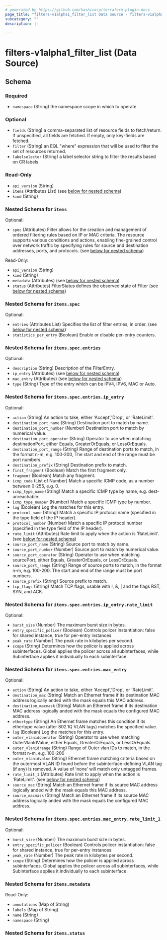 ```yaml
---
# generated by https://github.com/hashicorp/terraform-plugin-docs
page_title: "filters-v1alpha1_filter_list Data Source - filters-v1alpha1"
subcategory: ""
description: |-
  
---
```


# filters-v1alpha1_filter_list (Data Source)





<!-- schema generated by tfplugindocs -->
## Schema

### Required

- `namespace` (String) the namespace scope in which to operate

### Optional

- `fields` (String) a comma-separated list of resource fields to fetch/return.  If unspecified, all fields are fetched.  If empty, only key-fields are fetched.
- `filter` (String) an EQL "where" expression that will be used to filter the set of resources returned.
- `labelselector` (String) a label selector string to filter the results based on CR labels

### Read-Only

- `api_version` (String)
- `items` (Attributes List) (see [below for nested schema](#nestedatt--items))
- `kind` (String)

<a id="nestedatt--items"></a>
### Nested Schema for `items`

Optional:

- `spec` (Attributes) Filter allows for the creation and management of ordered filtering rules based on IP or MAC criteria. The resource supports various conditions and actions, enabling fine-grained control over network traffic by specifying rules for source and destination addresses, ports, and protocols. (see [below for nested schema](#nestedatt--items--spec))

Read-Only:

- `api_version` (String)
- `kind` (String)
- `metadata` (Attributes) (see [below for nested schema](#nestedatt--items--metadata))
- `status` (Attributes) FilterStatus defines the observed state of Filter (see [below for nested schema](#nestedatt--items--status))

<a id="nestedatt--items--spec"></a>
### Nested Schema for `items.spec`

Optional:

- `entries` (Attributes List) Specifies the list of filter entries, in order. (see [below for nested schema](#nestedatt--items--spec--entries))
- `statistics_per_entry` (Boolean) Enable or disable per-entry counters.

<a id="nestedatt--items--spec--entries"></a>
### Nested Schema for `items.spec.entries`

Optional:

- `description` (String) Description of the FilterEntry.
- `ip_entry` (Attributes) (see [below for nested schema](#nestedatt--items--spec--entries--ip_entry))
- `mac_entry` (Attributes) (see [below for nested schema](#nestedatt--items--spec--entries--mac_entry))
- `type` (String) Type of the entry which can be IPV4, IPV6, MAC or Auto.

<a id="nestedatt--items--spec--entries--ip_entry"></a>
### Nested Schema for `items.spec.entries.ip_entry`

Optional:

- `action` (String) An action to take, either 'Accept','Drop', or 'RateLimit'.
- `destination_port_name` (String) Destination port to match by name.
- `destination_port_number` (Number) Destination port to match by numerical value.
- `destination_port_operator` (String) Operator to use when matching destinationPort, either Equals, GreaterOrEquals, or LessOrEquals.
- `destination_port_range` (String) Range of destination ports to match, in the format n-m, e.g. 100-200,  The start and end of the range must be port numbers.
- `destination_prefix` (String) Destination prefix to match.
- `first_fragment` (Boolean) Match the first fragment only.
- `fragment` (Boolean) Match any fragment.
- `icmp_code` (List of Number) Match a specific ICMP code, as a number between 0-255, e.g. 0.
- `icmp_type_name` (String) Match a specific ICMP type by name, e.g. dest-unreachable.
- `icmp_type_number` (Number) Match a specific ICMP type by number.
- `log` (Boolean) Log the matches for this entry.
- `protocol_name` (String) Match a specific IP protocol name (specified in the type field of the IP header).
- `protocol_number` (Number) Match a specific IP protocol number (specified in the type field of the IP header).
- `rate_limit` (Attributes) Rate limit to apply when the action is 'RateLimit'. (see [below for nested schema](#nestedatt--items--spec--entries--ip_entry--rate_limit))
- `source_port_name` (String) Source port to match by name.
- `source_port_number` (Number) Source port to match by numerical value.
- `source_port_operator` (String) Operator to use when matching sourcePort, either Equals, GreaterOrEquals, or LessOrEquals.
- `source_port_range` (String) Range of source ports to match, in the format n-m, e.g. 100-200.  The start and end of the range must be port numbers.
- `source_prefix` (String) Source prefix to match.
- `tcp_flags` (String) Match TCP flags, usable with !, &, | and the flags RST, SYN, and ACK.

<a id="nestedatt--items--spec--entries--ip_entry--rate_limit"></a>
### Nested Schema for `items.spec.entries.ip_entry.rate_limit`

Optional:

- `burst_size` (Number) The maximum burst size in bytes.
- `entry_specific_policer` (Boolean) Controls policer instantiation: false for shared instance, true for per-entry instances
- `peak_rate` (Number) The peak rate in kilobytes per second.
- `scope` (String) Determines how the policer is applied across subinterfaces. Global applies the policer across all subinterfaces, while Subinterface applies it individually to each subinterface.



<a id="nestedatt--items--spec--entries--mac_entry"></a>
### Nested Schema for `items.spec.entries.mac_entry`

Optional:

- `action` (String) An action to take, either 'Accept','Drop', or 'RateLimit'.
- `destination_mac` (String) Match an Ethernet frame if its destination MAC address logically anded with the mask equals this MAC address.
- `destination_macmask` (String) Match an Ethernet frame if its destination MAC address logically anded with the mask equals the configured MAC address.
- `ethertype` (String) An Ethernet frame matches this condition if its ethertype value (after 802.1Q VLAN tags) matches the specified value.
- `log` (Boolean) Log the matches for this entry.
- `outer_vlanidoperator` (String) Operator to use when matching OuterVlanIdValue, either Equals, GreaterOrEquals, or LessOrEquals.
- `outer_vlanidrange` (String) Range of Outer vlan IDs to match, in the format n-m, e.g. 100-200
- `outer_vlanidvalue` (String) Ethernet frame matching criteria based on the outermost VLAN ID found before the subinterface-defining VLAN tag (if any) is removed. A value of 'none' will match only untagged frames.
- `rate_limit_1` (Attributes) Rate limit to apply when the action is 'RateLimit'. (see [below for nested schema](#nestedatt--items--spec--entries--mac_entry--rate_limit_1))
- `source_mac` (String) Match an Ethernet frame if its source MAC address logically anded with the mask equals this MAC address.
- `source_macmask` (String) Match an Ethernet frame if its source MAC address logically anded with the mask equals the configured MAC address.

<a id="nestedatt--items--spec--entries--mac_entry--rate_limit_1"></a>
### Nested Schema for `items.spec.entries.mac_entry.rate_limit_1`

Optional:

- `burst_size` (Number) The maximum burst size in bytes.
- `entry_specific_policer` (Boolean) Controls policer instantiation: false for shared instance, true for per-entry instances
- `peak_rate` (Number) The peak rate in kilobytes per second.
- `scope` (String) Determines how the policer is applied across subinterfaces. Global applies the policer across all subinterfaces, while Subinterface applies it individually to each subinterface.





<a id="nestedatt--items--metadata"></a>
### Nested Schema for `items.metadata`

Read-Only:

- `annotations` (Map of String)
- `labels` (Map of String)
- `name` (String)
- `namespace` (String)


<a id="nestedatt--items--status"></a>
### Nested Schema for `items.status`
